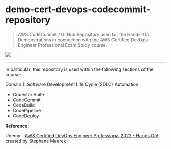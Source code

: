 # demo-cert-devops-codecommit-repository

> AWS CodeCommit / GitHub Repository used for the Hands-On Demonstrations in connection with the AWS Certified DevOps Engineer Professional Exam Study course.

![](https://codebuild.eu-central-1.amazonaws.com/badges?uuid=eyJlbmNyeXB0ZWREYXRhIjoiM1NnR0hsUVBaYmVEZ1dibzVvSGNTanNJU1lGcG51eEQ3bmxaSnZ4SjZUL3VCTXN4YWMxa292YWhSOTZyN0p6UUJKckMvMklCaXV5dUxoMEJSbHhldGFzPSIsIml2UGFyYW1ldGVyU3BlYyI6Ing0KzU5KytQa1A2c3M2UDYiLCJtYXRlcmlhbFNldFNlcmlhbCI6MX0%3D&branch=main)

***

In particular, this repository is used within the following sections of the course:

Domain 1: Software Development Life Cycle (SDLC) Automation
  
- Codestar Suite
- CodeCommit
- CodeBuild
- CodePipeline
- CodeDeploy

**Reference:**

Udemy - [AWS Certified DevOps Engineer Professional 2022 - Hands On!](https://www.udemy.com/course/aws-certified-devops-engineer-professional-hands-on/) created by Stephane Maarek
